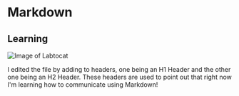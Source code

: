 # Markdown
## Learning



![Image of Labtocat](https://octodex.github.com/images/labtocat.png)




















I edited the file by adding to headers, one being an H1 Header and the other one being an H2 Header. These headers are used to point out that right now I'm learning how to communicate using Markdown!
